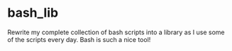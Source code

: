 # bash_lib
Rewrite my complete collection of bash scripts into a library as I use some of the scripts every day. Bash is such a nice tool! 
